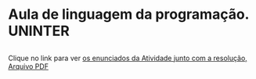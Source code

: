 # Aula de linguagem da programação. UNINTER
<h2 Programas feitos através de atividades sugeridas pelo curso > </h2>

Clique no link para ver
<a href="https://github.com/arnaldorocha/AtividadeUNINTER/blob/main/trabalho%20de%20logica%20de%20programacao%20e%20algoritimos.pdf">os enunciados da Atividade junto com a resolução, Arquivo PDF </a>

